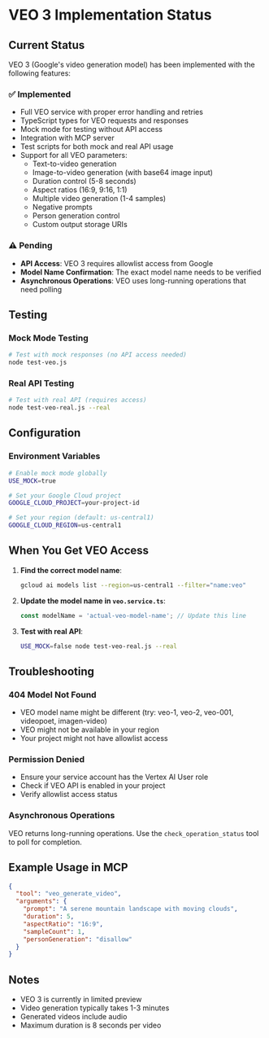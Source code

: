 # VEO 3 Implementation Status

## Current Status

VEO 3 (Google's video generation model) has been implemented with the following features:

### ✅ Implemented
- Full VEO service with proper error handling and retries
- TypeScript types for VEO requests and responses
- Mock mode for testing without API access
- Integration with MCP server
- Test scripts for both mock and real API usage
- Support for all VEO parameters:
  - Text-to-video generation
  - Image-to-video generation (with base64 image input)
  - Duration control (5-8 seconds)
  - Aspect ratios (16:9, 9:16, 1:1)
  - Multiple video generation (1-4 samples)
  - Negative prompts
  - Person generation control
  - Custom output storage URIs

### ⚠️ Pending
- **API Access**: VEO 3 requires allowlist access from Google
- **Model Name Confirmation**: The exact model name needs to be verified
- **Asynchronous Operations**: VEO uses long-running operations that need polling

## Testing

### Mock Mode Testing
```bash
# Test with mock responses (no API access needed)
node test-veo.js
```

### Real API Testing
```bash
# Test with real API (requires access)
node test-veo-real.js --real
```

## Configuration

### Environment Variables
```bash
# Enable mock mode globally
USE_MOCK=true

# Set your Google Cloud project
GOOGLE_CLOUD_PROJECT=your-project-id

# Set your region (default: us-central1)
GOOGLE_CLOUD_REGION=us-central1
```

## When You Get VEO Access

1. **Find the correct model name**:
   ```bash
   gcloud ai models list --region=us-central1 --filter="name:veo"
   ```

2. **Update the model name in `veo.service.ts`**:
   ```typescript
   const modelName = 'actual-veo-model-name'; // Update this line
   ```

3. **Test with real API**:
   ```bash
   USE_MOCK=false node test-veo-real.js --real
   ```

## Troubleshooting

### 404 Model Not Found
- VEO model name might be different (try: veo-1, veo-2, veo-001, videopoet, imagen-video)
- VEO might not be available in your region
- Your project might not have allowlist access

### Permission Denied
- Ensure your service account has the Vertex AI User role
- Check if VEO API is enabled in your project
- Verify allowlist access status

### Asynchronous Operations
VEO returns long-running operations. Use the `check_operation_status` tool to poll for completion.

## Example Usage in MCP

```json
{
  "tool": "veo_generate_video",
  "arguments": {
    "prompt": "A serene mountain landscape with moving clouds",
    "duration": 5,
    "aspectRatio": "16:9",
    "sampleCount": 1,
    "personGeneration": "disallow"
  }
}
```

## Notes
- VEO 3 is currently in limited preview
- Video generation typically takes 1-3 minutes
- Generated videos include audio
- Maximum duration is 8 seconds per video
